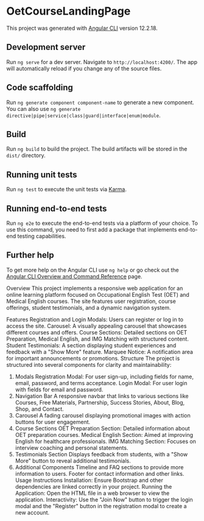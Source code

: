 # OetCourseLandingPage

This project was generated with [Angular CLI](https://github.com/angular/angular-cli) version 12.2.18.

## Development server

Run `ng serve` for a dev server. Navigate to `http://localhost:4200/`. The app will automatically reload if you change any of the source files.

## Code scaffolding

Run `ng generate component component-name` to generate a new component. You can also use `ng generate directive|pipe|service|class|guard|interface|enum|module`.

## Build

Run `ng build` to build the project. The build artifacts will be stored in the `dist/` directory.

## Running unit tests

Run `ng test` to execute the unit tests via [Karma](https://karma-runner.github.io).

## Running end-to-end tests

Run `ng e2e` to execute the end-to-end tests via a platform of your choice. To use this command, you need to first add a package that implements end-to-end testing capabilities.

## Further help

To get more help on the Angular CLI use `ng help` or go check out the [Angular CLI Overview and Command Reference](https://angular.io/cli) page.

Overview
This project implements a responsive web application for an online learning platform focused on Occupational English Test (OET) and Medical English courses. The site features user registration, course offerings, student testimonials, and a dynamic navigation system.

Features
Registration and Login Modals: Users can register or log in to access the site.
Carousel: A visually appealing carousel that showcases different courses and offers.
Course Sections: Detailed sections on OET Preparation, Medical English, and IMG Matching with structured content.
Student Testimonials: A section displaying student experiences and feedback with a "Show More" feature.
Marquee Notice: A notification area for important announcements or promotions.
Structure
The project is structured into several components for clarity and maintainability:

1. Modals
Registration Modal: For user sign-up, including fields for name, email, password, and terms acceptance.
Login Modal: For user login with fields for email and password.
2. Navigation Bar
A responsive navbar that links to various sections like Courses, Free Materials, Partnership, Success Stories, About, Blog, Shop, and Contact.
3. Carousel
A fading carousel displaying promotional images with action buttons for user engagement.
4. Course Sections
OET Preparation Section: Detailed information about OET preparation courses.
Medical English Section: Aimed at improving English for healthcare professionals.
IMG Matching Section: Focuses on interview coaching and personal statements.
5. Testimonials Section
Displays feedback from students, with a "Show More" button to reveal additional testimonials.
6. Additional Components
Timeline and FAQ sections to provide more information to users.
Footer for contact information and other links.
Usage Instructions
Installation: Ensure Bootstrap and other dependencies are linked correctly in your project.
Running the Application: Open the HTML file in a web browser to view the application.
Interactivity: Use the "Join Now" button to trigger the login modal and the "Register" button in the registration modal to create a new account.
